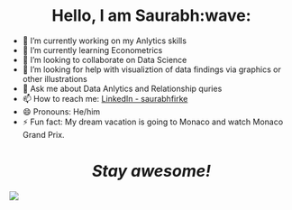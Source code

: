 <h1 align='center'> Hello, I am Saurabh:wave:</h1>

- 🔭 I’m currently working on my Anlytics skills
- 🌱 I’m currently learning Econometrics
- 👯 I’m looking to collaborate on Data Science
- 🤔 I’m looking for help with visualiztion of data findings via graphics or other illustrations
- 💬 Ask me about Data Anlytics and Relationship quries
- 📫 How to reach me:  [LinkedIn - saurabhfirke](https://www.linkedin.com/in/saurabhfirke/)
- 😄 Pronouns: He/him
- ⚡ Fun fact: My dream vacation is going to Monaco and watch Monaco Grand Prix.


<h1 align='center'><i>Stay awesome!</i></h1>


<img src="https://github-readme-stats.vercel.app/api?username=firkesaurabh&&show_icons=true&title_color=ffffff&icon_color=bb2acf&text_color=daf7dc&bg_color=151515">
